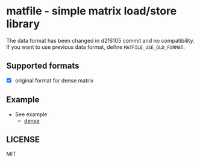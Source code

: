 # matfile - simple matrix load/store library

The data format has been changed in d2f6105 commit and no compatibility.
If you want to use previous data format, define `MATFILE_USE_OLD_FORMAT`.

## Supported formats

- [x] original format for dense matrix

## Example
- See example
  - [dense](./test/dense.cpp)

## LICENSE
MIT
